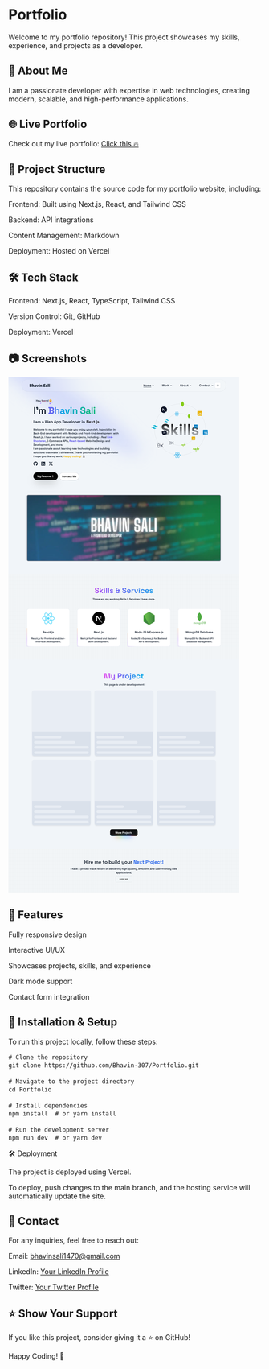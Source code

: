 # Portfolio

Welcome to my portfolio repository! This project showcases my skills, experience, and projects as a developer.

## 🚀 About Me

I am a passionate developer with expertise in web technologies, creating modern, scalable, and high-performance applications.

## 🌐 Live Portfolio

Check out my live portfolio: [Click this 🔥]([https://portfolio-one-bay-58.vercel.app/])

## 📁 Project Structure

This repository contains the source code for my portfolio website, including:

Frontend: Built using Next.js, React, and Tailwind CSS 

Backend: API integrations 

Content Management: Markdown

Deployment: Hosted on Vercel

## 🛠️ Tech Stack

Frontend: Next.js, React, TypeScript, Tailwind CSS 

Version Control: Git, GitHub

Deployment: Vercel 

## 📷 Screenshots

![SS](</public/full ss.png>)

## 📌 Features

Fully responsive design

Interactive UI/UX

Showcases projects, skills, and experience

Dark mode support 

Contact form integration 

## 🚀 Installation & Setup

To run this project locally, follow these steps:
```
# Clone the repository
git clone https://github.com/Bhavin-307/Portfolio.git

# Navigate to the project directory
cd Portfolio

# Install dependencies
npm install  # or yarn install

# Run the development server
npm run dev  # or yarn dev
```
🛠️ Deployment

The project is deployed using Vercel.

To deploy, push changes to the main branch, and the hosting service will automatically update the site.

## 👤 Contact

For any inquiries, feel free to reach out:

Email: bhavinsali1470@gmail.com

LinkedIn: [Your LinkedIn Profile](https://www.linkedin.com/in/bhavin-s307/)

Twitter: [Your Twitter Profile](https://x.com/bhavin_sali307)

## ⭐ Show Your Support

If you like this project, consider giving it a ⭐ on GitHub!

Happy Coding! 🚀

